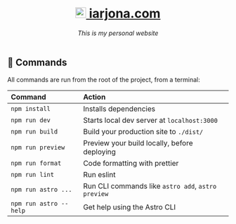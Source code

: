 <div align="center">
    <h1>
      <a href="https://iarjona.com">
        <img src="public/favicon.ico" width="24px" alt="VSCode Marketplace badge" />
        iarjona.com
      </a>
    </h1>
    <em>This is my personal website</em>
    <br>
    <br>
</div>

## 🧞 Commands

All commands are run from the root of the project, from a terminal:

| Command                | Action                                             |
| :--------------------- | :------------------------------------------------- |
| `npm install`          | Installs dependencies                              |
| `npm run dev`          | Starts local dev server at `localhost:3000`        |
| `npm run build`        | Build your production site to `./dist/`            |
| `npm run preview`      | Preview your build locally, before deploying       |
| `npm run format`       | Code formatting with prettier                      |
| `npm run lint`         | Run eslint                                         |
| `npm run astro ...`    | Run CLI commands like `astro add`, `astro preview` |
| `npm run astro --help` | Get help using the Astro CLI                       |
